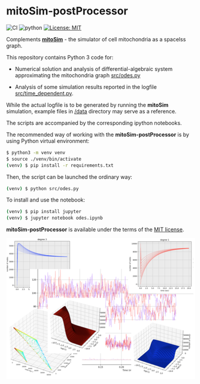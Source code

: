 # mitoSim-postProcessor

![CI](https://github.com/vsukhor/mitoSim-postProcessor/actions/workflows/wf1.yml/badge.svg)
![python](https://img.shields.io/badge/python-3.8%20%7C%203.9-blue.svg)
[![License: MIT](https://img.shields.io/badge/License-MIT-blueviolet.svg)](./LICENSE.md)  

Complements [**mitoSim**](https://github.com/vsukhor/mitoSim) - the simulator of cell mitochondria 
as a spacelss graph.

This repository contains Python 3 code for:

* Numerical solution and analysis of differential-algebraic system approximating 
  the mitochondria graph [src/odes.py](src/odes.py)

* Analysis of some simulation results reported in the 
  logfile [src/time_dependent.py](src/time_dependent.py).  
  
While the actual logfile is to be generated by running the **mitoSim** simulation, example
  files in [/data](/data) directory may serve as a reference.

The scripts are accompanied by the corresponding ipython notebooks.

The recommended way of working with the **mitoSim-postProcessor** is by using Python 
virtual environment:

```bash
$ python3 -m venv venv  
$ source ./venv/bin/activate  
(venv) $ pip install -r requirements.txt   
```
Then, the script can be launched the ordinary way:

```bash
(venv) $ python src/odes.py   
```
To install and use the notebook:

```bash
(venv) $ pip install jupyter  
(venv) $ jupyter notebook odes.ipynb   
```

**mitoSim-postProcessor** is available under the terms of the [MIT license](LICENSE.md).

![col](imgs/img.png)
